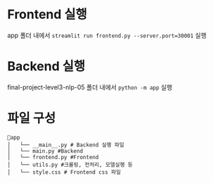 # Frontend 실행
app 폴더 내에서 `streamlit run frontend.py --server.port=30001` 실행

# Backend 실행
final-project-level3-nlp-05 폴더 내에서 `python -m app` 실행

# 파일 구성
```
📁app
│   └── __main__.py # Backend 실행 파일
│   └── main.py #Backend
│   └── frontend.py #Frontend
│   └── utils.py #크롤링, 전처리, 모델실행 등
│   └── style.css # Frontend css 파일
```
